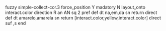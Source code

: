 fuzzy simple-collect-cor.3
   force_position Y
   madatory N
   layout_onto interact.color
   direction R
   an AN
   sq 2
   pref 
   def 
    dt na,em,da
    sn 
    return 
    direct 
   def 
    dt amarelo,amarela
    sn 
    return [interact.color,yellow,interact.color]
    direct 
   suf ,s
end
